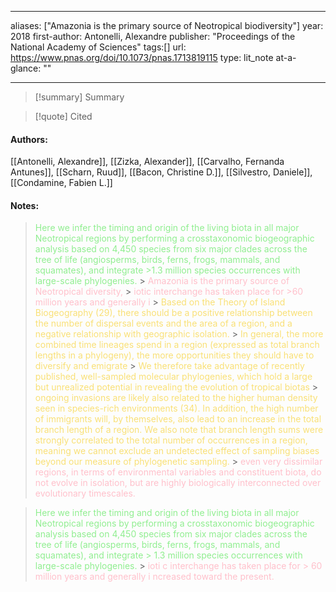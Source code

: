   
---
aliases: ["Amazonia is the primary source of Neotropical biodiversity"] 
year: 2018 
first-author: Antonelli, Alexandre
publisher: "Proceedings of the National Academy of Sciences" 
tags:[]
url: https://www.pnas.org/doi/10.1073/pnas.1713819115 
type: lit_note
at-a-glance: ""

--- 



>[!summary] Summary

>[!quote] Cited
#### Authors:
[[Antonelli, Alexandre]], [[Zizka, Alexander]], [[Carvalho, Fernanda Antunes]], [[Scharn, Ruud]], [[Bacon, Christine D.]], [[Silvestro, Daniele]], [[Condamine, Fabien L.]]
#### Notes:
   > <span style="color: #90EE90">Here we infer the timing and origin of the living biota in all major Neotropical regions by performing a crosstaxonomic biogeographic analysis based on 4,450 species from six major clades across the tree of life (angiosperms, birds, ferns, frogs, mammals, and squamates), and integrate >1.3 million species occurrences with large-scale phylogenies.</span>    > <span style="color: #FFC0CB">Amazonia is the primary source of Neotropical diversity,</span>    > <span style="color: #FFC0CB">iotic interchange has taken place for >60 million years and generally i</span>    > <span style="color: #F9E076">Based on the Theory of Island Biogeography (29), there should be a positive relationship between the number of dispersal events and the area of a region, and a negative relationship with geographic isolation.</span>    > <span style="color: #F9E076">In general, the more combined time lineages spend in a region (expressed as total branch lengths in a phylogeny), the more opportunities they should have to diversify and emigrate</span>    > <span style="color: #F9E076">We therefore take advantage of recently published, well-sampled molecular phylogenies, which hold a large but unrealized potential in revealing the evolution of tropical biotas</span>    > <span style="color: #F9E076">ongoing invasions are likely also related to the higher human density seen in species-rich environments (34). In addition, the high number of immigrants will, by themselves, also lead to an increase in the total branch length of a region. We also note that branch length sums were strongly correlated to the total number of occurrences in a region, meaning we cannot exclude an undetected effect of sampling biases beyond our measure of phylogenetic sampling.</span>    > <span style="color: #FFC0CB">even very dissimilar regions, in terms of environmental variables and constituent biota, do not evolve in isolation, but are highly biologically interconnected over evolutionary timescales.</span>    
   > 
   
   > <span style="color: #90EE90">Here we infer the timing and origin of the living biota in all major Neotropical regions by performing a crosstaxonomic biogeographic analysis based on 4,450 species from six major clades across the tree of life (angiosperms, birds, ferns, frogs, mammals, and squamates), and integrate > 1.3 million species occurrences with large-scale phylogenies.</span>     > <span style="color: #FFC0CB">ioti c interchange has taken place for > 60 million years and generally i ncreased toward the present.</span>       